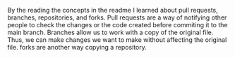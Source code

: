 By the reading the concepts in the readme I learned about pull requests, branches, repositories, and forks. 
Pull requests are a way of notifying other people to check the changes or the code created before commiting it to the main branch.
Branches allow us to work with a copy of the original file. Thus, we can make changes we want to make without affecting the original file. 
forks are another way copying a repository. 
